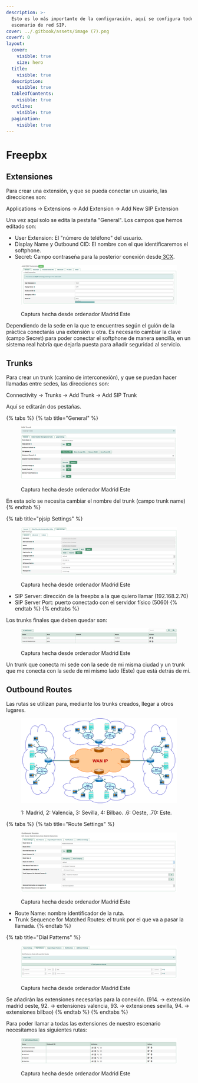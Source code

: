 ```yaml
---
description: >-
  Esto es lo más importante de la configuración, aquí se configura todo el
  escenario de red SIP.
cover: ../.gitbook/assets/image (7).png
coverY: 0
layout:
  cover:
    visible: true
    size: hero
  title:
    visible: true
  description:
    visible: true
  tableOfContents:
    visible: true
  outline:
    visible: true
  pagination:
    visible: true
---
```


# Freepbx

## Extensiones

Para crear una extensión, y que se pueda conectar un usuario, las direcciones son:

Applications -> Extensions -> Add Extension -> Add New SIP Extension

Una vez aquí solo se edita la pestaña "General". Los campos que hemos editado son:

* User Extension: El "número de teléfono" del usuario.
* Display Name y Outbound CID: El nombre con el que identificaremos el softphone.
* Secret: Campo contraseña para la posterior conexión desde[ 3CX](softphones.md).&#x20;

<figure><img src="../.gitbook/assets/image (14).png" alt=""><figcaption><p>Captura hecha desde ordenador Madrid Este</p></figcaption></figure>

Dependiendo de la sede en la que te encuentres según el guión de la práctica conectarás una extensión u otra. Es necesario cambiar la clave (campo Secret) para poder conectar el softphone de manera sencilla, en un sistema real habría que dejarla puesta para añadir seguridad al servicio.

## Trunks

Para crear un trunk (camino de interconexión), y que se puedan hacer llamadas entre sedes, las direcciones son:

Connectivity -> Trunks -> Add Trunk -> Add SIP Trunk

Aquí se editarán dos pestañas.

{% tabs %}
{% tab title="General" %}
<figure><img src="../.gitbook/assets/image (8).png" alt=""><figcaption><p>Captura hecha desde ordenador Madrid Este</p></figcaption></figure>

En esta solo se necesita cambiar el nombre del trunk (campo trunk name)
{% endtab %}

{% tab title="pjsip Settings" %}
<figure><img src="../.gitbook/assets/image (9).png" alt=""><figcaption><p>Captura hecha desde ordenador Madrid Este</p></figcaption></figure>

* SIP Server: dirección de la freepbx a la que quiero llamar (192.168.2.70)
* SIP Server Port: puerto conectado con el servidor físico (5060)
{% endtab %}
{% endtabs %}

Los trunks finales que deben quedar son:&#x20;

<figure><img src="../.gitbook/assets/image (10).png" alt=""><figcaption><p>Captura hecha desde ordenador Madrid Este</p></figcaption></figure>

Un trunk que conecta mi sede con la sede de mi misma ciudad y un trunk que me conecta con la sede de mi mismo lado (Este) que está detrás de mi.

## Outbound Routes

Las rutas se utilizan para, mediante los trunks creados, llegar a otros lugares.

<figure><img src="../.gitbook/assets/image (16).png" alt=""><figcaption><p>1: Madrid, 2: Valencia, 3: Sevilla, 4: Bilbao. .6: Oeste, .70: Este.</p></figcaption></figure>

{% tabs %}
{% tab title="Route Settings" %}
<figure><img src="../.gitbook/assets/image (11).png" alt=""><figcaption><p>Captura hecha desde ordenador Madrid Este</p></figcaption></figure>

* Route Name: nombre identificador de la ruta.
* Trunk Sequence for Matched Routes: el trunk por el que va a pasar la llamada.
{% endtab %}

{% tab title="Dial Patterns" %}
<figure><img src="../.gitbook/assets/image (12).png" alt=""><figcaption><p>Captura hecha desde ordenador Madrid Este</p></figcaption></figure>

Se añadirán las extensiones necesarias para la conexión. (914. -> extensión madrid oeste, 92. -> extensiones valencia, 93. -> extensiones sevilla, 94. -> extensiones bilbao)
{% endtab %}
{% endtabs %}

Para poder llamar a todas las extensiones de nuestro escenario necesitamos las siguientes rutas:

<figure><img src="../.gitbook/assets/image (13).png" alt=""><figcaption><p>Captura hecha desde ordenador Madrid Este</p></figcaption></figure>
